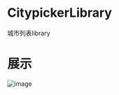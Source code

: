 # CitypickerLibrary
城市列表library
# 展示

![image](https://github.com/ysrfeng/CitypickerLibrary/tree/master/app/doc/Screenrecorder01.gif)